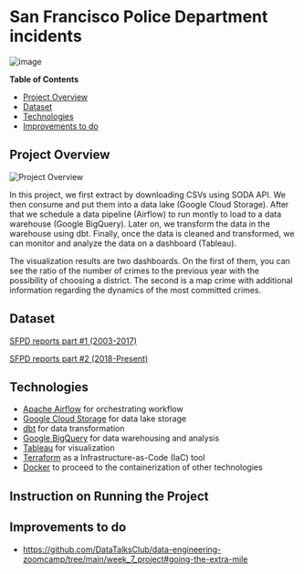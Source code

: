 # San Francisco Police Department incidents

![image](https://user-images.githubusercontent.com/107945681/192318893-a012570b-b172-4aa6-878c-8df37c017b82.png)

**Table of Contents**

* [Project Overview](#project-overview)
* [Dataset](#dataset)
* [Technologies](#technologies)
* [Improvements to do](#improvements-to-do)

## Project Overview

![Project Overview](https://user-images.githubusercontent.com/107945681/192289946-803d3787-5a84-45d9-8288-bd7e4b479e84.png)

In this project, we first extract by downloading CSVs using SODA API. We then consume and put them into a data lake (Google Cloud Storage). After that we schedule a data pipeline (Airflow) to run montly to load to a data warehouse (Google BigQuery). Later on, we transform the data in the warehouse using dbt. Finally, once the data is cleaned and transformed, we can monitor and analyze the data on a dashboard (Tableau).

The visualization results are two dashboards. On the first of them, you can see the ratio of the number of crimes to the previous year with the possibility of choosing a district. The second is a map crime with additional information regarding the dynamics of the most committed crimes.

## Dataset

[SFPD reports part #1 (2003-2017)](https://data.sfgov.org/Public-Safety/Police-Department-Incident-Reports-Historical-2003/tmnf-yvry)

[SFPD reports part #2 (2018-Present)](https://data.sfgov.org/Public-Safety/Police-Department-Incident-Reports-2018-to-Present/wg3w-h783)

## Technologies

* [Apache Airflow](https://airflow.apache.org/) for orchestrating workflow
* [Google Cloud Storage](https://cloud.google.com/storage/docs) for data lake storage
* [dbt](https://www.getdbt.com/) for data transformation
* [Google BigQuery](https://cloud.google.com/bigquery) for data warehousing and analysis
* [Tableau](https://www.tableau.com/why-tableau/what-is-tableau) for visualization
* [Terraform](https://www.terraform.io/) as a Infrastructure-as-Code (IaC) tool
* [Docker](https://www.docker.com/) to proceed to the containerization of other technologies

## Instruction on Running the Project


## Improvements to do

 - https://github.com/DataTalksClub/data-engineering-zoomcamp/tree/main/week_7_project#going-the-extra-mile
